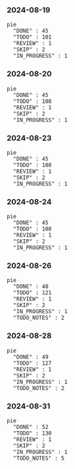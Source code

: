 ### 2024-08-19

```mermaid
pie
  "DONE" : 45
  "TODO" : 101
  "REVIEW" : 1
  "SKIP" : 2
  "IN_PROGRESS" : 1
```

### 2024-08-20

```mermaid
pie
  "DONE" : 45
  "TODO" : 108
  "REVIEW" : 1
  "SKIP" : 2
  "IN_PROGRESS" : 1
```

### 2024-08-23

```mermaid
pie
  "DONE" : 45
  "TODO" : 108
  "REVIEW" : 1
  "SKIP" : 2
  "IN_PROGRESS" : 1
```

### 2024-08-24

```mermaid
pie
  "DONE" : 45
  "TODO" : 108
  "REVIEW" : 1
  "SKIP" : 2
  "IN_PROGRESS" : 1
```

### 2024-08-26

```mermaid
pie
  "DONE" : 48
  "TODO" : 121
  "REVIEW" : 1
  "SKIP" : 2
  "IN_PROGRESS" : 1
  "TODO_NOTES" : 2
```

### 2024-08-28

```mermaid
pie
  "DONE" : 49
  "TODO" : 127
  "REVIEW" : 1
  "SKIP" : 2
  "IN_PROGRESS" : 1
  "TODO_NOTES" : 2
```

### 2024-08-31

```mermaid
pie
  "DONE" : 52
  "TODO" : 130
  "REVIEW" : 1
  "SKIP" : 2
  "IN_PROGRESS" : 1
  "TODO_NOTES" : 5
```
